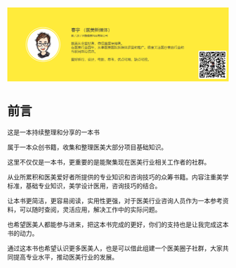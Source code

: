 # ![](/assets/介绍-1.png)

# 前言

这是一本持续整理和分享的一本书

属于一本众创书籍，收集和整理医美大部分项目基础知识。

这里不仅仅是一本书，更重要的是能聚集现在医美行业相关工作者的社群。

 

从业所累积和医美爱好者所提供的专业知识和咨询技巧的众筹书籍。内容注重美学标准，基础专业知识，美学设计医用，咨询技巧的结合。

让本书更简洁，更容易阅读，实用性更强，对于医美行业咨询人员作为一本参考资料，可以随时查阅，灵活应用，解决工作中的实际问题。

也希望医美人都能参与进来，把这本书完成的更好，你们的支持也是让我完成这本书的动力。



通过这本书也希望认识更多医美人，也是可以借此组建一个医美圈子社群，大家共同提高专业水平，推动医美行业的发展。


